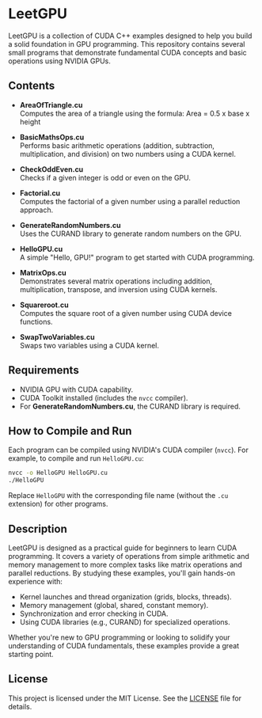 # LeetGPU

LeetGPU is a collection of CUDA C++ examples designed to help you build a solid foundation in GPU programming. This repository contains several small programs that demonstrate fundamental CUDA concepts and basic operations using NVIDIA GPUs.

## Contents

- **AreaOfTriangle.cu**  
  Computes the area of a triangle using the formula: Area = 0.5 x base x height

- **BasicMathsOps.cu**  
  Performs basic arithmetic operations (addition, subtraction, multiplication, and division) on two numbers using a CUDA kernel.

- **CheckOddEven.cu**  
  Checks if a given integer is odd or even on the GPU.

- **Factorial.cu**  
  Computes the factorial of a given number using a parallel reduction approach.

- **GenerateRandomNumbers.cu**  
  Uses the CURAND library to generate random numbers on the GPU.

- **HelloGPU.cu**  
  A simple "Hello, GPU!" program to get started with CUDA programming.

- **MatrixOps.cu**  
  Demonstrates several matrix operations including addition, multiplication, transpose, and inversion using CUDA kernels.

- **Squareroot.cu**  
  Computes the square root of a given number using CUDA device functions.

- **SwapTwoVariables.cu**  
  Swaps two variables using a CUDA kernel.

## Requirements

- NVIDIA GPU with CUDA capability.
- CUDA Toolkit installed (includes the `nvcc` compiler).
- For **GenerateRandomNumbers.cu**, the CURAND library is required.

## How to Compile and Run

Each program can be compiled using NVIDIA's CUDA compiler (`nvcc`). For example, to compile and run `HelloGPU.cu`:

```bash
nvcc -o HelloGPU HelloGPU.cu
./HelloGPU
```

Replace `HelloGPU` with the corresponding file name (without the `.cu` extension) for other programs.

## Description

LeetGPU is designed as a practical guide for beginners to learn CUDA programming. It covers a variety of operations from simple arithmetic and memory management to more complex tasks like matrix operations and parallel reductions. By studying these examples, you'll gain hands-on experience with:

- Kernel launches and thread organization (grids, blocks, threads).
- Memory management (global, shared, constant memory).
- Synchronization and error checking in CUDA.
- Using CUDA libraries (e.g., CURAND) for specialized operations.

Whether you're new to GPU programming or looking to solidify your understanding of CUDA fundamentals, these examples provide a great starting point.

## License

This project is licensed under the MIT License. See the [LICENSE](LICENSE) file for details.
